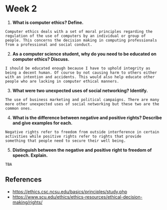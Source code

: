# Week 2
1. **What is computer ethics? Define.**
```
Computer ethics deals with a set of moral principles regarding the regulation of the use of computers by an individual or group of people. This concerns the decision making in computing professionals from a professional and social conduct. 
```

2. **As a computer science student, why do you need to be educated on computer ethics? Discuss.**
```
I should be educated enough because I have to uphold integrity as being a decent human. Of course by not causing harm to others either with an intention and accidents. This would also help educate other people who are lacking in computer ethical manners.
```

3. **What were two unexpected uses of social networking? Identify.**
```
The use of business marketing and political campaigns. There are many more other unexpected uses of social networking but these two are the common ones.
```

4. **What is the difference between negative and positive rights? Describe and give examples for each.**
```
Negative rights refer to freedom from outside interference in certain activities while positive rights refer to rights that provide something that people need to secure their well being.
```

5. **Distinguish between the negative and positive right to freedom of speech. Explain.**
```
TBA
```

## References
- https://ethics.csc.ncsu.edu/basics/principles/study.php
- https://www.scu.edu/ethics/ethics-resources/ethical-decision-making/rights/

